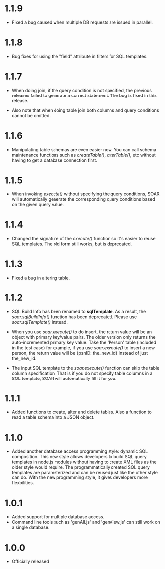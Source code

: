 1.1.9
=====

+ Fixed a bug caused when multiple DB requests are issued in parallel.

1.1.8
=====

+ Bug fixes for using the "field" attribute in filters for SQL templates.

1.1.7
=====

+ When doing join, if the query condition is not specified, the previous releases failed to generate a correct statement. The bug is fixed in this release.

+ Also note that when doing table join both columns and query conditions cannot be omitted.

1.1.6
=====

+ Manipulating table schemas are even easier now. You can call schema maintenance functions such as _createTable()_, _alterTable()_, etc without having to get a database connection first.

1.1.5
=====

+ When invoking _execute()_ without specifying the query conditions, SOAR will automatically generate the corresponding query conditions based on the given query value.

1.1.4
=====

+ Changed the signature of the _execute()_ function so it's easier to reuse SQL templates. The old form still works, but is deprecated.

1.1.3
=====

+ Fixed a bug in altering table.

1.1.2
=====

+ SQL Build Info has been renamed to **sqlTemplate**. As a result, the _soar.sqlBuildInfo()_ function has been deprecated. Please use _soar.sqlTemplate()_ instead.

+ When you use _soar.execute()_ to do insert, the return value will be an object with primary key/value pairs. The older version only returns the auto-incremented primary key value. Take the 'Person' table (included in the test case) for example, if you use _soar.execute()_ to insert a new person, the return value will be {psnID: the_new_id} instead of just the_new_id.

+ The input SQL template to the _soar.execute()_ function can skip the table column specification. That is if you do not specify table columns in a SQL template, SOAR will automatically fill it for you.

1.1.1
=====

+ Added functions to create, alter and delete tables. Also a function to read a table schema into a JSON object.

1.1.0
=====

+ Added another database access programming style: dynamic SQL composition. This new style allows developers to build SQL query templates in node.js modules without having to create XML files as the older style would require. The programmatically created SQL query templates are parameterized and can be reused just like the other style can do. With the new programming style, it gives developers more flexbilities.

1.0.1
=====

+ Added support for multiple database access.
+ Command line tools such as 'genAll.js' and 'genView.js' can still work on a single database.

1.0.0
=====

+ Officially released

